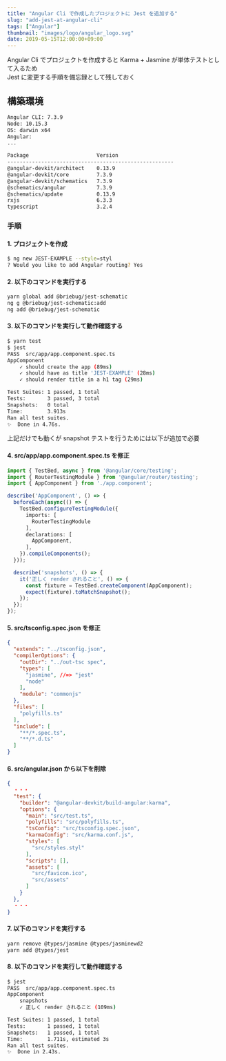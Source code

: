 ```yaml
---
title: "Angular Cli で作成したプロジェクトに Jest を追加する"
slug: "add-jest-at-angular-cli"
tags: ["Angular"]
thumbnail: "images/logo/angular_logo.svg"
date: 2019-05-15T12:00:00+09:00
---
```


Angular Cli でプロジェクトを作成すると Karma + Jasmine が単体テストとして入るため  
Jest に変更する手順を備忘録として残しておく

## 構築環境

```bash
Angular CLI: 7.3.9
Node: 10.15.3
OS: darwin x64
Angular:
...

Package                      Version
------------------------------------------------------
@angular-devkit/architect    0.13.9
@angular-devkit/core         7.3.9
@angular-devkit/schematics   7.3.9
@schematics/angular          7.3.9
@schematics/update           0.13.9
rxjs                         6.3.3
typescript                   3.2.4
```

### 手順

#### 1. プロジェクトを作成

```bash
$ ng new JEST-EXAMPLE --style=styl
? Would you like to add Angular routing? Yes
```

#### 2. 以下のコマンドを実行する

```bash
yarn global add @briebug/jest-schematic
ng g @briebug/jest-schematic:add
ng add @briebug/jest-schematic
```

#### 3. 以下のコマンドを実行して動作確認する

```bash
$ yarn test
$ jest
PASS  src/app/app.component.spec.ts
AppComponent
    ✓ should create the app (89ms)
    ✓ should have as title 'JEST-EXAMPLE' (28ms)
    ✓ should render title in a h1 tag (29ms)

Test Suites: 1 passed, 1 total
Tests:       3 passed, 3 total
Snapshots:   0 total
Time:        3.913s
Ran all test suites.
✨  Done in 4.76s.
```

上記だけでも動くが snapshot テストを行うためには以下が追加で必要

#### 4. src/app/app.component.spec.ts を修正

```ts
import { TestBed, async } from '@angular/core/testing';
import { RouterTestingModule } from '@angular/router/testing';
import { AppComponent } from './app.component';

describe('AppComponent', () => {
  beforeEach(async(() => {
    TestBed.configureTestingModule({
      imports: [
        RouterTestingModule
      ],
      declarations: [
        AppComponent,
      ],
    }).compileComponents();
  }));

  describe('snapshots', () => {
    it('正しく render されること', () => {
      const fixture = TestBed.createComponent(AppComponent);
      expect(fixture).toMatchSnapshot();
    });
  });
});
```

#### 5. src/tsconfig.spec.json を修正

```json
{
  "extends": "../tsconfig.json",
  "compilerOptions": {
    "outDir": "../out-tsc spec",
    "types": [
      "jasmine", //=> "jest"
      "node"
    ],
    "module": "commonjs"
  },
  "files": [
    "polyfills.ts"
  ],
  "include": [
    "**/*.spec.ts",
    "**/*.d.ts"
  ]
}
```

#### 6. src/angular.json から以下を削除

```json
{
  ・・・
  "test": {
    "builder": "@angular-devkit/build-angular:karma",
    "options": {
      "main": "src/test.ts",
      "polyfills": "src/polyfills.ts",
      "tsConfig": "src/tsconfig.spec.json",
      "karmaConfig": "src/karma.conf.js",
      "styles": [
        "src/styles.styl"
      ],
      "scripts": [],
      "assets": [
        "src/favicon.ico",
        "src/assets"
      ]
    }
  },
  ・・・
}
```

#### 7. 以下のコマンドを実行する

```bash
yarn remove @types/jasmine @types/jasminewd2
yarn add @types/jest
```

#### 8. 以下のコマンドを実行して動作確認する

```bash
$ jest
PASS  src/app/app.component.spec.ts
AppComponent
    snapshots
    ✓ 正しく render されること (109ms)

Test Suites: 1 passed, 1 total
Tests:       1 passed, 1 total
Snapshots:   1 passed, 1 total
Time:        1.711s, estimated 3s
Ran all test suites.
✨  Done in 2.43s.
```
